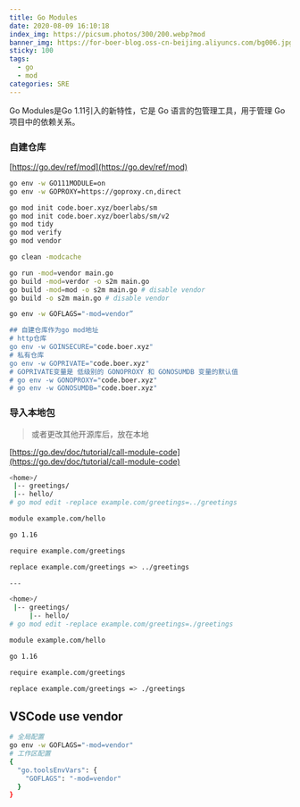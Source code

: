 ```yaml
---
title: Go Modules
date: 2020-08-09 16:10:18
index_img: https://picsum.photos/300/200.webp?mod
banner_img: https://for-boer-blog.oss-cn-beijing.aliyuncs.com/bg006.jpg
sticky: 100
tags:
  - go
  - mod
categories: SRE
---
```

Go Modules是Go 1.11引入的新特性，它是 Go 语言的包管理工具，用于管理 Go 项目中的依赖关系。

<!-- more -->

### 自建仓库
[https://go.dev/ref/mod](https://go.dev/ref/mod)

```bash
go env -w GO111MODULE=on
go env -w GOPROXY=https://goproxy.cn,direct

go mod init code.boer.xyz/boerlabs/sm
go mod init code.boer.xyz/boerlabs/sm/v2
go mod tidy
go mod verify
go mod vendor

go clean -modcache

go run -mod=vendor main.go
go build -mod=verdor -o s2m main.go
go build -mod=mod -o s2m main.go # disable vendor
go build -o s2m main.go # disable vendor

go env -w GOFLAGS="-mod=vendor”

## 自建仓库作为go mod地址
# http仓库
go env -w GOINSECURE="code.boer.xyz"
# 私有仓库
go env -w GOPRIVATE="code.boer.xyz"
# GOPRIVATE变量是 低级别的 GONOPROXY 和 GONOSUMDB 变量的默认值
# go env -w GONOPROXY="code.boer.xyz"
# go env -w GONOSUMDB="code.boer.xyz"
```

### 导入本地包
> 或者更改其他开源库后，放在本地

[https://go.dev/doc/tutorial/call-module-code](https://go.dev/doc/tutorial/call-module-code)

```bash
<home>/
 |-- greetings/
 |-- hello/
# go mod edit -replace example.com/greetings=../greetings

module example.com/hello

go 1.16

require example.com/greetings

replace example.com/greetings => ../greetings

---

<home>/
 |-- greetings/
	 |-- hello/
# go mod edit -replace example.com/greetings=./greetings

module example.com/hello

go 1.16

require example.com/greetings

replace example.com/greetings => ./greetings
```

## VSCode use vendor
```bash
# 全局配置
go env -w GOFLAGS="-mod=vendor"
# 工作区配置
{
  "go.toolsEnvVars": {
    "GOFLAGS": "-mod=vendor"
  }
}
```